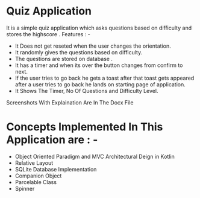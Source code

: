 # Quiz Application
It is a simple quiz application which asks questions based on difficulty and stores the highscore .
Features : -
* It Does not get reseted when the user changes the orientation.
* It randomly gives the questions based on difficulty.
* The questions are stored on database .
* It has a timer and when its over the button changes from confirm to next.
* If the user tries to go back he gets a toast after that toast gets appeared after a user tries to go back he lands on starting page of application.
* It Shows The Timer, No Of Questions and Difficulty Level.

Screenshots With Explaination Are In The Docx File

# Concepts Implemented In This Application are : -
* Object Oriented Paradigm and MVC Architectural Deign in Kotlin 
* Relative Layout
* SQLite Database Implementation
* Companion Object
* Parcelable Class
* Spinner
